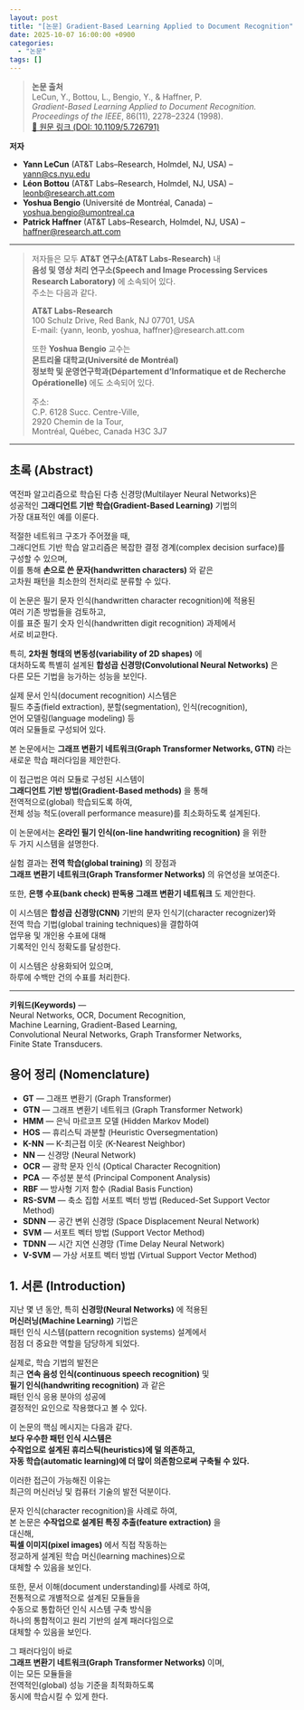 ```yaml
---
layout: post
title: "[논문] Gradient-Based Learning Applied to Document Recognition"
date: 2025-10-07 16:00:00 +0900
categories:
  - "논문"
tags: []
---
```


> **논문 출처**  
> LeCun, Y., Bottou, L., Bengio, Y., & Haffner, P.  
> *Gradient-Based Learning Applied to Document Recognition.*  
> *Proceedings of the IEEE*, 86(11), 2278–2324 (1998).  
> <a href="https://doi.org/10.1109/5.726791" target="_blank">🔗 원문 링크 (DOI: 10.1109/5.726791)</a>

**저자**  
- **Yann LeCun** (AT&T Labs–Research, Holmdel, NJ, USA) – yann@cs.nyu.edu  
- **Léon Bottou** (AT&T Labs–Research, Holmdel, NJ, USA) – leonb@research.att.com  
- **Yoshua Bengio** (Université de Montréal, Canada) – yoshua.bengio@umontreal.ca  
- **Patrick Haffner** (AT&T Labs–Research, Holmdel, NJ, USA) – haffner@research.att.com

---

>저자들은 모두 **AT&T 연구소(AT&T Labs-Research)** 내  
>**음성 및 영상 처리 연구소(Speech and Image Processing Services Research Laboratory)** 에 소속되어 있다.  
>주소는 다음과 같다.  
>
>**AT&T Labs-Research**  
>100 Schulz Drive, Red Bank, NJ 07701, USA  
>E-mail: {yann, leonb, yoshua, haffner}@research.att.com  
>
>또한 **Yoshua Bengio** 교수는  
>**몬트리올 대학교(Université de Montréal)**  
>**정보학 및 운영연구학과(Département d’Informatique et de Recherche Opérationelle)** 에도 소속되어 있다.  
>
>주소:  
>C.P. 6128 Succ. Centre-Ville,  
>2920 Chemin de la Tour,  
>Montréal, Québec, Canada H3C 3J7

---

## 초록 (Abstract)  

역전파 알고리즘으로 학습된 다층 신경망(Multilayer Neural Networks)은  
성공적인 **그래디언트 기반 학습(Gradient-Based Learning)** 기법의  
가장 대표적인 예를 이룬다.  

적절한 네트워크 구조가 주어졌을 때,  
그래디언트 기반 학습 알고리즘은 복잡한 결정 경계(complex decision surface)를  
구성할 수 있으며,  
이를 통해 **손으로 쓴 문자(handwritten characters)** 와 같은  
고차원 패턴을 최소한의 전처리로 분류할 수 있다.  

이 논문은 필기 문자 인식(handwritten character recognition)에 적용된  
여러 기존 방법들을 검토하고,  
이를 표준 필기 숫자 인식(handwritten digit recognition) 과제에서  
서로 비교한다.  

특히, **2차원 형태의 변동성(variability of 2D shapes)** 에  
대처하도록 특별히 설계된 **합성곱 신경망(Convolutional Neural Networks)** 은  
다른 모든 기법을 능가하는 성능을 보인다.  

실제 문서 인식(document recognition) 시스템은  
필드 추출(field extraction), 분할(segmentation), 인식(recognition),  
언어 모델링(language modeling) 등  
여러 모듈들로 구성되어 있다.  

본 논문에서는 **그래프 변환기 네트워크(Graph Transformer Networks, GTN)** 라는  
새로운 학습 패러다임을 제안한다.  

이 접근법은 여러 모듈로 구성된 시스템이  
**그래디언트 기반 방법(Gradient-Based methods)** 을 통해  
전역적으로(global) 학습되도록 하여,  
전체 성능 척도(overall performance measure)를 최소화하도록 설계된다.  

이 논문에서는 **온라인 필기 인식(on-line handwriting recognition)** 을 위한  
두 가지 시스템을 설명한다.  

실험 결과는 **전역 학습(global training)** 의 장점과  
**그래프 변환기 네트워크(Graph Transformer Networks)** 의 유연성을 보여준다.  

또한, **은행 수표(bank check) 판독용 그래프 변환기 네트워크** 도 제안한다.  

이 시스템은 **합성곱 신경망(CNN)** 기반의 문자 인식기(character recognizer)와  
전역 학습 기법(global training techniques)을 결합하여  
업무용 및 개인용 수표에 대해  
기록적인 인식 정확도를 달성한다.  

이 시스템은 상용화되어 있으며,  
하루에 수백만 건의 수표를 처리한다.  

---

**키워드(Keywords)** —  
Neural Networks, OCR, Document Recognition,  
Machine Learning, Gradient-Based Learning,  
Convolutional Neural Networks, Graph Transformer Networks,  
Finite State Transducers.

## 용어 정리 (Nomenclature)  

- **GT** — 그래프 변환기 (Graph Transformer)  
- **GTN** — 그래프 변환기 네트워크 (Graph Transformer Network)  
- **HMM** — 은닉 마르코프 모델 (Hidden Markov Model)  
- **HOS** — 휴리스틱 과분할 (Heuristic Oversegmentation)  
- **K-NN** — K-최근접 이웃 (K-Nearest Neighbor)  
- **NN** — 신경망 (Neural Network)  
- **OCR** — 광학 문자 인식 (Optical Character Recognition)  
- **PCA** — 주성분 분석 (Principal Component Analysis)  
- **RBF** — 방사형 기저 함수 (Radial Basis Function)  
- **RS-SVM** — 축소 집합 서포트 벡터 방법 (Reduced-Set Support Vector Method)  
- **SDNN** — 공간 변위 신경망 (Space Displacement Neural Network)  
- **SVM** — 서포트 벡터 방법 (Support Vector Method)  
- **TDNN** — 시간 지연 신경망 (Time Delay Neural Network)  
- **V-SVM** — 가상 서포트 벡터 방법 (Virtual Support Vector Method)

## 1. 서론 (Introduction)  

지난 몇 년 동안, 특히 **신경망(Neural Networks)** 에 적용된  
**머신러닝(Machine Learning)** 기법은  
패턴 인식 시스템(pattern recognition systems) 설계에서  
점점 더 중요한 역할을 담당하게 되었다.  

실제로, 학습 기법의 발전은  
최근 **연속 음성 인식(continuous speech recognition)** 및  
**필기 인식(handwriting recognition)** 과 같은  
패턴 인식 응용 분야의 성공에  
결정적인 요인으로 작용했다고 볼 수 있다.  

이 논문의 핵심 메시지는 다음과 같다.  
**보다 우수한 패턴 인식 시스템은  
수작업으로 설계된 휴리스틱(heuristics)에 덜 의존하고,  
자동 학습(automatic learning)에 더 많이 의존함으로써 구축될 수 있다.**  

이러한 접근이 가능해진 이유는  
최근의 머신러닝 및 컴퓨터 기술의 발전 덕분이다.  

문자 인식(character recognition)을 사례로 하여,  
본 논문은 **수작업으로 설계된 특징 추출(feature extraction)** 을  
대신해,  
**픽셀 이미지(pixel images)** 에서 직접 작동하는  
정교하게 설계된 학습 머신(learning machines)으로  
대체할 수 있음을 보인다.  

또한, 문서 이해(document understanding)를 사례로 하여,  
전통적으로 개별적으로 설계된 모듈들을  
수동으로 통합하던 인식 시스템 구축 방식을  
하나의 통합적이고 원리 기반의 설계 패러다임으로  
대체할 수 있음을 보인다.  

그 패러다임이 바로  
**그래프 변환기 네트워크(Graph Transformer Networks)** 이며,  
이는 모든 모듈들을  
전역적인(global) 성능 기준을 최적화하도록  
동시에 학습시킬 수 있게 한다.
